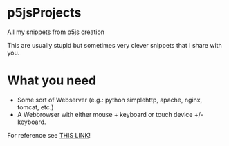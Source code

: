 # p5jsProjects
All my snippets from p5js creation

This are usually stupid but sometimes very clever snippets that I share with you.

# What you need
+ Some sort of Webserver (e.g.: python simplehttp, apache, nginx, tomcat, etc.)
+ A Webbrowser with either mouse + keyboard or touch device +/- keyboard.

For reference see [THIS LINK](apps.pjog.de)!
